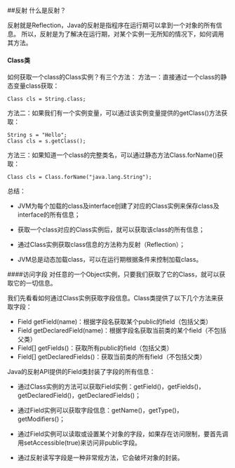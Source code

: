 ##反射
什么是反射？

反射就是Reflection，Java的反射是指程序在运行期可以拿到一个对象的所有信息。
所以，反射是为了解决在运行期，对某个实例一无所知的情况下，如何调用其方法。

#### Class类

如何获取一个class的Class实例？有三个方法：
方法一：直接通过一个class的静态变量class获取：
```$xslt
Class cls = String.class;
```
方法二：如果我们有一个实例变量，可以通过该实例变量提供的getClass()方法获取：
```$xslt
String s = "Hello";
Class cls = s.getClass();

```
方法三：如果知道一个class的完整类名，可以通过静态方法Class.forName()获取：
```$xslt
Class cls = Class.forName("java.lang.String");
```

总结：
- JVM为每个加载的class及interface创建了对应的Class实例来保存class及interface的所有信息；

- 获取一个class对应的Class实例后，就可以获取该class的所有信息；

- 通过Class实例获取class信息的方法称为反射（Reflection）；

- JVM总是动态加载class，可以在运行期根据条件来控制加载class。

####访问字段
对任意的一个Object实例，只要我们获取了它的Class，就可以获取它的一切信息。

我们先看看如何通过Class实例获取字段信息。Class类提供了以下几个方法来获取字段：

- Field getField(name)：根据字段名获取某个public的field（包括父类）
- Field getDeclaredField(name)：根据字段名获取当前类的某个field（不包括父类）
- Field[] getFields()：获取所有public的field（包括父类）
- Field[] getDeclaredFields()：获取当前类的所有field（不包括父类）

Java的反射API提供的Field类封装了字段的所有信息：

- 通过Class实例的方法可以获取Field实例：getField()，getFields()，getDeclaredField()，getDeclaredFields()；

- 通过Field实例可以获取字段信息：getName()，getType()，getModifiers()；

- 通过Field实例可以读取或设置某个对象的字段，如果存在访问限制，要首先调用setAccessible(true)来访问非public字段。

- 通过反射读写字段是一种非常规方法，它会破坏对象的封装。